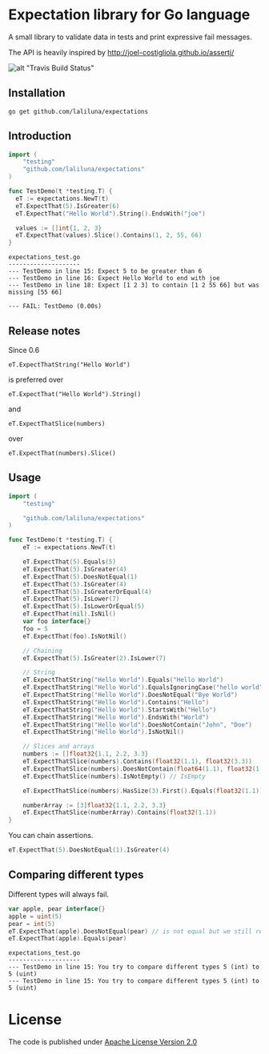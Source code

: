 # Expectation library for Go language

A small library to validate data in tests and print expressive fail messages.

The API is heavily inspired by http://joel-costigliola.github.io/assertj/

![alt "Travis Build Status"](https://travis-ci.org/laliluna/expectations.svg?branch=master)

## Installation

```
go get github.com/laliluna/expectations
```

## Introduction

```go
import (
	"testing"
	"github.com/laliluna/expectations"
)

func TestDemo(t *testing.T) {
  eT := expectations.NewT(t)
  eT.ExpectThat(5).IsGreater(6)
  eT.ExpectThat("Hello World").String().EndsWith("joe")

  values := []int{1, 2, 3}
  eT.ExpectThat(values).Slice().Contains(1, 2, 55, 66)
}
```

```
expectations_test.go
--------------------
--- TestDemo in line 15: Expect 5 to be greater than 6
--- TestDemo in line 16: Expect Hello World to end with joe
--- TestDemo in line 18: Expect [1 2 3] to contain [1 2 55 66] but was missing [55 66]

--- FAIL: TestDemo (0.00s)
```
## Release notes

Since 0.6 

	eT.ExpectThatString("Hello World")

is preferred over		

	eT.ExpectThat("Hello World").String()

and 

	eT.ExpectThatSlice(numbers)

over

	eT.ExpectThat(numbers).Slice()


## Usage

```go
import (
	"testing"

	"github.com/laliluna/expectations"
)

func TestDemo(t *testing.T) {
	eT := expectations.NewT(t)

	eT.ExpectThat(5).Equals(5)
	eT.ExpectThat(5).IsGreater(4)
	eT.ExpectThat(5).DoesNotEqual(1)
	eT.ExpectThat(5).IsGreater(4)
	eT.ExpectThat(5).IsGreaterOrEqual(4)
	eT.ExpectThat(5).IsLower(7)
	eT.ExpectThat(5).IsLowerOrEqual(5)
	eT.ExpectThat(nil).IsNil()
	var foo interface{}
	foo = 5
	eT.ExpectThat(foo).IsNotNil()

	// Chaining
	eT.ExpectThat(5).IsGreater(2).IsLower(7)

	// String
	eT.ExpectThatString("Hello World").Equals("Hello World")
	eT.ExpectThatString("Hello World").EqualsIgnoringCase("hello world")
	eT.ExpectThatString("Hello World").DoesNotEqual("Bye World")
	eT.ExpectThatString("Hello World").Contains("Hello")
	eT.ExpectThatString("Hello World").StartsWith("Hello")
	eT.ExpectThatString("Hello World").EndsWith("World")
	eT.ExpectThatString("Hello World").DoesNotContain("John", "Doe")
	eT.ExpectThatString("Hello World").IsNotNil()

	// Slices and arrays
	numbers := []float32{1.1, 2.2, 3.3}
	eT.ExpectThatSlice(numbers).Contains(float32(1.1), float32(3.3))
	eT.ExpectThatSlice(numbers).DoesNotContain(float64(1.1), float32(1.22), float32(3.22))
	eT.ExpectThatSlice(numbers).IsNotEmpty() // IsEmpty

	eT.ExpectThatSlice(numbers).HasSize(3).First().Equals(float32(1.1)) // Second | Third | Nth

	numberArray := [3]float32{1.1, 2.2, 3.3}
	eT.ExpectThatSlice(numberArray).Contains(float32(1.1))
}
```

You can chain assertions.

```go
eT.ExpectThat(5).DoesNotEqual(1).IsGreater(4)
```

## Comparing different types

Different types will always fail.

```go
var apple, pear interface{}
apple = uint(5)
pear = int(5)
eT.ExpectThat(apple).DoesNotEqual(pear) // is not equal but we still reject the comparison
eT.ExpectThat(apple).Equals(pear) 
```
```
expectations_test.go
--------------------
--- TestDemo in line 15: You try to compare different types 5 (int) to 5 (uint)
--- TestDemo in line 15: You try to compare different types 5 (int) to 5 (uint)

```
# License

The code is published under [Apache License Version 2.0](LICENSE)
